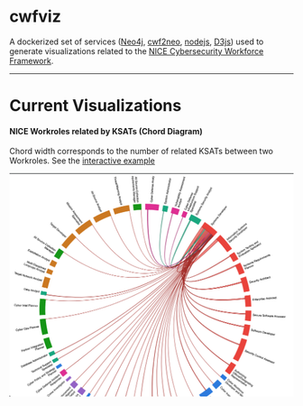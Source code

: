 cwfviz
=======

A dockerized set of services ([Neo4j](https://neo4j.com/), [cwf2neo](https://cwf2neo.readthedocs.io/en/latest/index.html), [nodejs](https://nodejs.org/en/), [D3js](https://d3js.org/)) used to generate visualizations related to the [NICE Cybersecurity Workforce Framework](https://www.nist.gov/itl/applied-cybersecurity/nice/resources/nice-cybersecurity-workforce-framework).

----

# Current Visualizations

#### NICE Workroles related by KSATs (Chord Diagram)

Chord width corresponds to the number of related KSATs between two Workroles.
See the [interactive example](https://bl.ocks.org/sintax1/raw/a47d7fe4de12e9485d74fdcf10d78364/)

  ![NICE Workroles related by KSATs (Chord Diagram)](docs/images/RelatedWorkrolesChordDiagram.png "Image of NICE Workroles related by KSATs")

